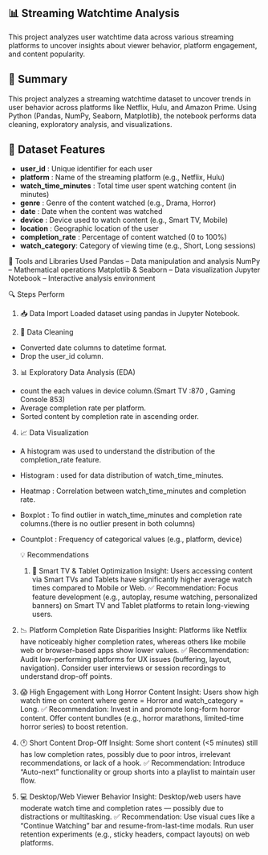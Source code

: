 ## 📊 Streaming Watchtime Analysis
This project analyzes user watchtime data across various streaming platforms to uncover insights about viewer behavior, platform engagement, and content popularity.

## 📌 Summary
This project analyzes a streaming watchtime dataset to uncover trends in user behavior across platforms like Netflix, Hulu, and Amazon Prime. Using Python (Pandas, NumPy, Seaborn, Matplotlib), the notebook performs data cleaning, exploratory analysis, and visualizations.

## 🧾 Dataset Features
- **user_id**	:	Unique identifier for each user
- **platform** : Name of the streaming platform (e.g., Netflix, Hulu)
- **watch_time_minutes** : Total time user spent watching content (in minutes)
- **genre** : Genre of the content watched (e.g., Drama, Horror)
- **date** : Date when the content was watched
- **device** : 	Device used to watch content (e.g., Smart TV, Mobile)
- **location** : Geographic location of the user
- **completion_rate** : Percentage of content watched (0 to 100%)
- **watch_category**:	Category of viewing time (e.g., Short, Long sessions)

🧰 Tools and Libraries Used
Pandas – Data manipulation and analysis
NumPy – Mathematical operations
Matplotlib & Seaborn – Data visualization
Jupyter Notebook – Interactive analysis environment

🔍 Steps Perform
1. 📥 Data Import
Loaded dataset using pandas in Jupyter Notebook.

2. 🧹 Data Cleaning
- Converted date columns to datetime format.
- Drop the user_id column.

3. 📊 Exploratory Data Analysis (EDA)
- count the each values in device column.(Smart TV :870 , Gaming Console 853)
- Average completion rate per platform.
- Sorted content by completion rate in ascending order.

4. 📈 Data Visualization
- A histogram was used to understand the distribution of the completion_rate feature.
- Histogram : used for data distribution of watch_time_minutes.
- Heatmap : Correlation between  watch_time_minutes and completion rate.
- Boxplot : To find outlier in watch_time_minutes and completion rate columns.(there is no outlier present in both columns)
- Countplot : Frequency of categorical values (e.g., platform, device)

  💡 Recommendations
  1. 📱 Smart TV & Tablet Optimization
Insight: Users accessing content via Smart TVs and Tablets have significantly higher average watch times compared to Mobile or Web.
✅ Recommendation: Focus feature development (e.g., autoplay, resume watching, personalized banners) on Smart TV and Tablet platforms to retain long-viewing users.

2. 📉 Platform Completion Rate Disparities
Insight: Platforms like Netflix have noticeably higher completion rates, whereas others like mobile web or browser-based apps show lower values.
✅ Recommendation: Audit low-performing platforms for UX issues (buffering, layout, navigation). Consider user interviews or session recordings to understand drop-off points.

3. 😱 High Engagement with Long Horror Content
Insight: Users show high watch time on content where genre = Horror and watch_category = Long.
✅ Recommendation: Invest in and promote long-form horror content. Offer content bundles (e.g., horror marathons, limited-time horror series) to boost retention.

4. 🕐 Short Content Drop-Off
Insight: Some short content (<5 minutes) still has low completion rates, possibly due to poor intros, irrelevant recommendations, or lack of a hook.
✅ Recommendation: Introduce “Auto-next” functionality or group shorts into a playlist to maintain user flow.

5. 💻 Desktop/Web Viewer Behavior
Insight: Desktop/web users have moderate watch time and completion rates — possibly due to distractions or multitasking.
✅ Recommendation: Use visual cues like a “Continue Watching” bar and resume-from-last-time modals. Run user retention experiments (e.g., sticky headers, compact layouts) on web platforms.

